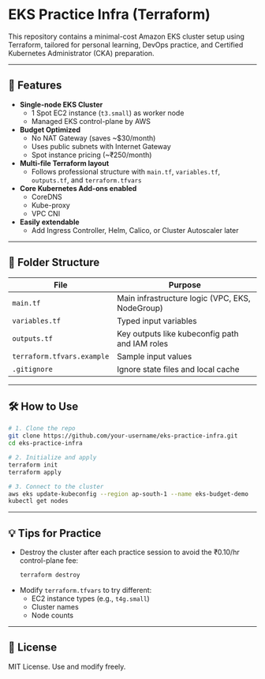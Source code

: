 # EKS Practice Infra (Terraform)

This repository contains a minimal-cost Amazon EKS cluster setup using Terraform, tailored for personal learning, DevOps practice, and Certified Kubernetes Administrator (CKA) preparation.

---

## 🚀 Features

- **Single-node EKS Cluster**
  - 1 Spot EC2 instance (`t3.small`) as worker node
  - Managed EKS control-plane by AWS
- **Budget Optimized**
  - No NAT Gateway (saves ~$30/month)
  - Uses public subnets with Internet Gateway
  - Spot instance pricing (~₹250/month)
- **Multi-file Terraform layout**
  - Follows professional structure with `main.tf`, `variables.tf`, `outputs.tf`, and `terraform.tfvars`
- **Core Kubernetes Add-ons enabled**
  - CoreDNS
  - Kube-proxy
  - VPC CNI
- **Easily extendable**
  - Add Ingress Controller, Helm, Calico, or Cluster Autoscaler later

---

## 📁 Folder Structure

| File | Purpose |
|------|---------|
| `main.tf` | Main infrastructure logic (VPC, EKS, NodeGroup) |
| `variables.tf` | Typed input variables |
| `outputs.tf` | Key outputs like kubeconfig path and IAM roles |
| `terraform.tfvars.example` | Sample input values |
| `.gitignore` | Ignore state files and local cache |

---

## 🛠️ How to Use

```bash
# 1. Clone the repo
git clone https://github.com/your-username/eks-practice-infra.git
cd eks-practice-infra

# 2. Initialize and apply
terraform init
terraform apply

# 3. Connect to the cluster
aws eks update-kubeconfig --region ap-south-1 --name eks-budget-demo
kubectl get nodes
```

---

## 💡 Tips for Practice

- Destroy the cluster after each practice session to avoid the ₹0.10/hr control-plane fee:
  ```bash
  terraform destroy
  ```
- Modify `terraform.tfvars` to try different:
  - EC2 instance types (e.g., `t4g.small`)
  - Cluster names
  - Node counts

---

## 📘 License

MIT License. Use and modify freely.
